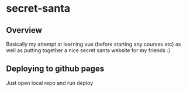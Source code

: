 # secret-santa

## Overview

Basically my attempt at learning vue (before starting any courses etc) as well as putting together a nice secret santa website for my friends :)

## Deploying to github pages

Just open local repo and run 
  deploy
  

